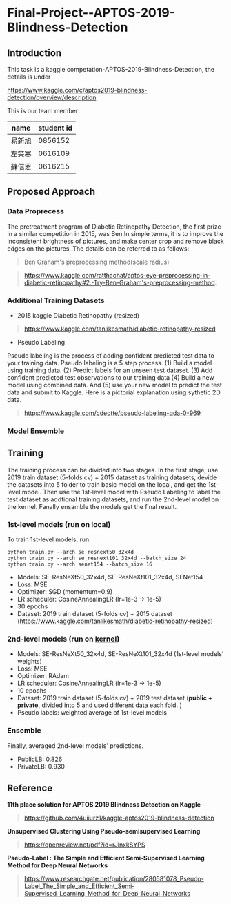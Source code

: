 # Final-Project--APTOS-2019-Blindness-Detection
## Introduction
This task is a kaggle competation-APTOS-2019-Blindness-Detection, the details is under

https://www.kaggle.com/c/aptos2019-blindness-detection/overview/description

This is our team member:

name | student id
------------ | ------------- |
易新旭 | 0856152
左笑寒 |  0616109
蘇信恩 |  0616215
## Proposed Approach
### Data Proprecess
The pretreatment program of Diabetic Retinopathy Detection, the first prize in a similar competition in 2015, was Ben.In simple terms, it is to improve the inconsistent brightness of pictures, and make center crop and remove black edges on the pictures. The details can be referred to as follows:
> Ben Graham's preprocessing method(scale radius) 

> https://www.kaggle.com/ratthachat/aptos-eye-preprocessing-in-diabetic-retinopathy#2.-Try-Ben-Graham's-preprocessing-method.
### Additional Training Datasets
- 2015 kaggle Diabetic Retinopathy (resized)
> https://www.kaggle.com/tanlikesmath/diabetic-retinopathy-resized

- Pseudo Labeling

Pseudo labeling is the process of adding confident predicted test data to your training data. Pseudo labeling is a 5 step process. (1) Build a model using training data. (2) Predict labels for an unseen test dataset. (3) Add confident predicted test observations to our training data (4) Build a new model using combined data. And (5) use your new model to predict the test data and submit to Kaggle. Here is a pictorial explanation using sythetic 2D data.
> https://www.kaggle.com/cdeotte/pseudo-labeling-qda-0-969
### Model Ensemble
## Training
The training process can be divided into two stages. In the first stage, use 2019 train dataset (5-folds cv) + 2015 dataset as training datasets, devide the datasets into 5 folder to train basic model on the local, and get the 1st-level model. Then use the 1st-level model with Pseudo Labeling to label the test dataset as addtional training datasets, and run the 2nd-level model on the kernel. Fanally ensamble the models get the final result.
### 1st-level models (run on local)
To train 1st-level models, run:

```
python train.py --arch se_resnext50_32x4d
python train.py --arch se_resnext101_32x4d --batch_size 24
python train.py --arch senet154 --batch_size 16
```
- Models: SE-ResNeXt50\_32x4d, SE-ResNeXt101\_32x4d, SENet154
- Loss: MSE
- Optimizer: SGD (momentum=0.9)
- LR scheduler: CosineAnnealingLR (lr=1e-3 -> 1e-5)
- 30 epochs
- Dataset: 2019 train dataset (5-folds cv) + 2015 dataset (https://www.kaggle.com/tanlikesmath/diabetic-retinopathy-resized)

### 2nd-level models (run on [kernel](https://www.kaggle.com/stormdiv/nctu-cs-t0828-final-aptos-2019-0856152?scriptVersionId=49287316))
- Models: SE-ResNeXt50\_32x4d, SE-ResNeXt101\_32x4d (1st-level models' weights)
- Loss: MSE
- Optimizer: RAdam
- LR scheduler: CosineAnnealingLR (lr=1e-3 -> 1e-5)
- 10 epochs
- Dataset: 2019 train dataset (5-folds cv) + 2019 test dataset (**public + private**,  divided into 5 and used different data each fold. )
- Pseudo labels: weighted average of 1st-level models

### Ensemble
Finally, averaged 2nd-level models' predictions.

- PublicLB: 0.826
- PrivateLB: 0.930
## Reference 
**11th place solution for APTOS 2019 Blindness Detection on Kaggle**
> https://github.com/4uiiurz1/kaggle-aptos2019-blindness-detection

**Unsupervised Clustering Using Pseudo-semisupervised Learning**
> https://openreview.net/pdf?id=rJlnxkSYPS

**Pseudo-Label : The Simple and Efficient Semi-Supervised Learning Method for Deep Neural Networks**
> https://www.researchgate.net/publication/280581078_Pseudo-Label_The_Simple_and_Efficient_Semi-Supervised_Learning_Method_for_Deep_Neural_Networks


